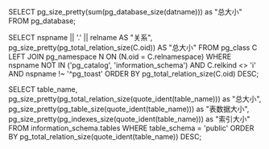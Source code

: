 
SELECT pg_size_pretty(sum(pg_database_size(datname))) as "总大小" FROM pg_database;

SELECT nspname || '.' || relname AS "关系",
       pg_size_pretty(pg_total_relation_size(C.oid)) AS "总大小"
FROM pg_class C
LEFT JOIN pg_namespace N ON (N.oid = C.relnamespace)
WHERE nspname NOT IN ('pg_catalog', 'information_schema')
  AND C.relkind <> 'i'
  AND nspname !~ '^pg_toast'
ORDER BY pg_total_relation_size(C.oid) DESC;


SELECT table_name, 
       pg_size_pretty(pg_total_relation_size(quote_ident(table_name))) as "总大小",
       pg_size_pretty(pg_table_size(quote_ident(table_name))) as "表数据大小",
       pg_size_pretty(pg_indexes_size(quote_ident(table_name))) as "索引大小"
FROM information_schema.tables
WHERE table_schema = 'public'
ORDER BY pg_total_relation_size(quote_ident(table_name)) DESC;


